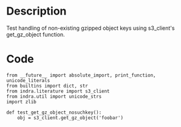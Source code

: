 # Description
Test handling of non-existing gzipped object keys using s3_client's get_gz_object function.

# Code
```
from __future__ import absolute_import, print_function, unicode_literals
from builtins import dict, str
from indra.literature import s3_client
from indra.util import unicode_strs
import zlib

def test_get_gz_object_nosuchkey():
    obj = s3_client.get_gz_object('foobar')

```
